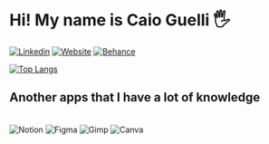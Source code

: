 # Hi! My name is Caio Guelli 🖐️

[![Linkedin](https://img.shields.io/badge/LinkedIn-0077B5?style=for-the-badge&logo=linkedin&logoColor=white)](https://www.linkedin.com/in/caio-guelli-465b192a0/)
[![Website](https://img.shields.io/badge/Vercel-000000?style=for-the-badge&logo=vercel&logoColor=white)](https://portfolio-psi-green-76.vercel.app/)
[![Behance](https://img.shields.io/badge/-Behance-blue?style=for-the-badge&logo=behance&logoColor=white)](https://www.behance.net/caioguelli)


[![Top Langs](https://github-readme-stats.vercel.app/api/top-langs/?username=CagiestAce&layout=donut-vertical&theme=transparent&hide_border=true&text_color=0ac740&title_color=0ac740&langs_count=10)](https://github.com/CagiestAce/github-readme-stats)

## Another apps that I have a lot of knowledge

<div id="item" style="display: inline_block;"></br>
    <img align="center" alt="Notion" src="https://img.shields.io/badge/Notion-000000?style=for-the-badge&logo=notion&logoColor=white" />
    <img align="center" alt="Figma" src="https://img.shields.io/badge/Figma-F24E1E?style=for-the-badge&logo=figma&logoColor=white" />
    <img align="center" alt="Gimp" src="https://img.shields.io/badge/gimp-5C5543?style=for-the-badge&logo=gimp&logoColor=white" />
    <img align="center" alt="Canva" src="https://img.shields.io/badge/Canva-%2300C4CC.svg?&style=for-the-badge&logo=Canva&logoColor=white" />
</div>

